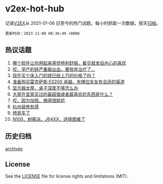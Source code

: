 # v2ex-hot-hub

 记录[V2EX](https://www.v2ex.com/)从 2021-01-06 日至今的热门话题。每小时抓取一次数据，按天[归档](archives)。

`更新时间：2023-11-08 08:36:49 +0800`

## 热议话题

1. [哪个软件让你用起来感觉特别舒服，看见就发自内心的喜欢](https://www.v2ex.com/t/989398)
1. [哎，早产的娃严重脑出血，要放弃治疗了...](https://www.v2ex.com/t/989504)
1. [现在买个床入门的就已经上万的价格了吗？](https://www.v2ex.com/t/989331)
1. [准备购买雷克萨斯 ES200 卓越，有哪位车友有合适的渠道](https://www.v2ex.com/t/989387)
1. [显示器太厚，桌子深度不够怎么办](https://www.v2ex.com/t/989334)
1. [大家在宜家买过的最超值或者最喜欢的东西是什么？](https://www.v2ex.com/t/989343)
1. [哎，因为加班，搞得很尴尬](https://www.v2ex.com/t/989457)
1. [杭州装修有感](https://www.v2ex.com/t/989353)
1. [想卖车了](https://www.v2ex.com/t/989515)
1. [N100、树莓派、J64XX，选择困难了](https://www.v2ex.com/t/989403)

## 历史归档

[archives](archives)

## License

See the [LICENSE](LICENSE) file for license rights and limitations (MIT).
